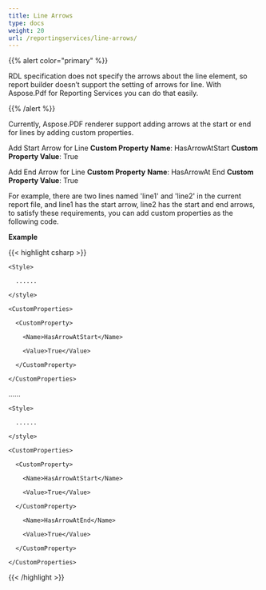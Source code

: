 ```yaml
---
title: Line Arrows
type: docs
weight: 20
url: /reportingservices/line-arrows/
---
```


{{% alert color="primary" %}} 

RDL specification does not specify the arrows about the line element, so report builder doesn’t support the setting of arrows for line. With Aspose.Pdf for Reporting Services you can do that easily.

{{% /alert %}} 

Currently, Aspose.PDF renderer support adding arrows at the start or end for lines by adding custom properties.

Add Start Arrow for Line
**Custom Property** **Name**: HasArrowAtStart
**Custom Property Value**: True

Add End Arrow for Line
**Custom Property** **Name**: HasArrowAt End
**Custom Property Value**: True

For example, there are two lines named 'line1' and 'line2' in the current report file, and line1 has the start arrow, line2 has the start and end arrows, to satisfy these requirements, you can add custom properties as the following code.

**Example**

{{< highlight csharp >}}

 <Line Name="line1">

    <Style>

      ......

    </style>

    <CustomProperties>

      <CustomProperty>

        <Name>HasArrowAtStart</Name>

        <Value>True</Value>

      </CustomProperty>

    </CustomProperties>

</Line>

......

<Line Name="line2">

    <Style>

      ......

    </style>

    <CustomProperties>

      <CustomProperty>

        <Name>HasArrowAtStart</Name>

        <Value>True</Value>

      </CustomProperty>

<CustomProperty>

        <Name>HasArrowAtEnd</Name>

        <Value>True</Value>

      </CustomProperty>

    </CustomProperties>

</Line>



{{< /highlight >}}
